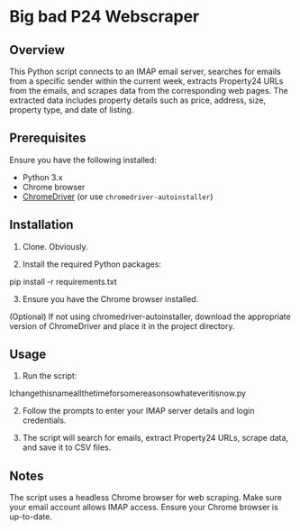 # Big bad P24 Webscraper
## Overview

This Python script connects to an IMAP email server, searches for emails from a specific sender within the current week, extracts Property24 URLs from the emails, and scrapes data from the corresponding web pages. The extracted data includes property details such as price, address, size, property type, and date of listing.

## Prerequisites

Ensure you have the following installed:

- Python 3.x
- Chrome browser
- [ChromeDriver](https://sites.google.com/chromium.org/driver/) (or use `chromedriver-autoinstaller`)

## Installation

1. Clone. Obviously.

2. Install the required Python packages:

pip install -r requirements.txt

3. Ensure you have the Chrome browser installed.

(Optional) If not using chromedriver-autoinstaller, download the appropriate version of ChromeDriver and place it in the project directory.

## Usage

1. Run the script:

Ichangethisnameallthetimeforsomereasonsowhateveritisnow.py

2. Follow the prompts to enter your IMAP server details and login credentials.

3. The script will search for emails, extract Property24 URLs, scrape data, and save it to CSV files.

## Notes
The script uses a headless Chrome browser for web scraping.
Make sure your email account allows IMAP access.
Ensure your Chrome browser is up-to-date.
